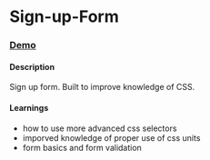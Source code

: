 # Sign-up-Form

### [Demo](https://kengyn.github.io/Sign-up-Form/)

#### Description
Sign up form. Built to improve knowledge of CSS.

#### Learnings
* how to use more advanced css selectors
* imporved knowledge of proper use of css units
* form basics and form validation
